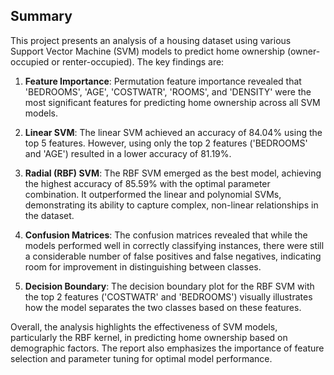 ## Summary

This project presents an analysis of a housing dataset using various Support Vector Machine (SVM) models to predict home ownership (owner-occupied or renter-occupied). The key findings are:

1. **Feature Importance**: Permutation feature importance revealed that 'BEDROOMS', 'AGE', 'COSTWATR', 'ROOMS', and 'DENSITY' were the most significant features for predicting home ownership across all SVM models.

2. **Linear SVM**: The linear SVM achieved an accuracy of 84.04% using the top 5 features. However, using only the top 2 features ('BEDROOMS' and 'AGE') resulted in a lower accuracy of 81.19%.

3. **Radial (RBF) SVM**: The RBF SVM emerged as the best model, achieving the highest accuracy of 85.59% with the optimal parameter combination. It outperformed the linear and polynomial SVMs, demonstrating its ability to capture complex, non-linear relationships in the dataset.

4. **Confusion Matrices**: The confusion matrices revealed that while the models performed well in correctly classifying instances, there were still a considerable number of false positives and false negatives, indicating room for improvement in distinguishing between classes.

5. **Decision Boundary**: The decision boundary plot for the RBF SVM with the top 2 features ('COSTWATR' and 'BEDROOMS') visually illustrates how the model separates the two classes based on these features.

Overall, the analysis highlights the effectiveness of SVM models, particularly the RBF kernel, in predicting home ownership based on demographic factors. The report also emphasizes the importance of feature selection and parameter tuning for optimal model performance.
